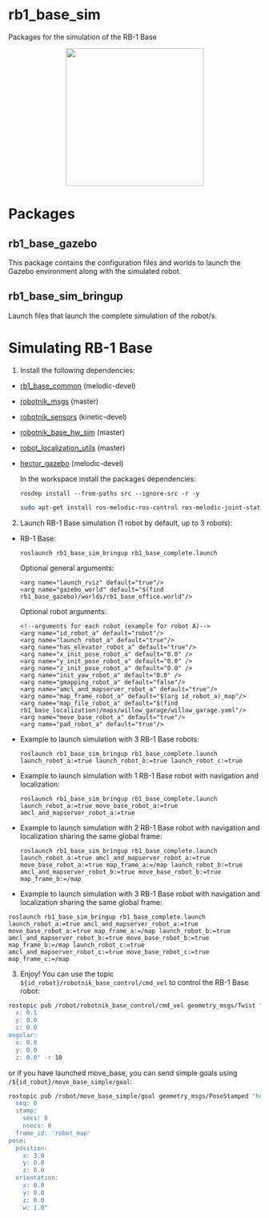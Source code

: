 rb1_base_sim
=============

Packages for the simulation of the RB-1 Base

<p align="center">
  <img src="https://robotnik.eu/wp-content/uploads/2020/05/Robotnik-RB-1_Base-01_.jpg" width="275" />
</p>


<h1> Packages </h1>

<h2>rb1_base_gazebo</h2>

This package contains the configuration files and worlds to launch the Gazebo environment along with the simulated robot.

<h2>rb1_base_sim_bringup</h2>

Launch files that launch the complete simulation of the robot/s.


<h1>Simulating RB-1 Base</h1>

1. Install the following dependencies:
  - [rb1_base_common](https://github.com/RobotnikAutomation/rb1_base_common/tree/melodic-devel) (melodic-devel)
  - [robotnik_msgs](https://github.com/RobotnikAutomation/robotnik_msgs) (master)
  - [robotnik_sensors](https://github.com/RobotnikAutomation/robotnik_sensors) (kinetic-devel)
  - [robotnik_base_hw_sim](https://github.com/RobotnikAutomation/robotnik_base_hw_sim) (master)
  - [robot_localization_utils](https://github.com/RobotnikAutomation/robot_localization_utils) (master)
  - [hector_gazebo](https://github.com/RobotnikAutomation/hector_gazebo/tree/melodic-devel) (melodic-devel)

    In the workspace install the packages dependencies:
    ```
    rosdep install --from-paths src --ignore-src -r -y
    ```

    ```bash
    sudo apt-get install ros-melodic-ros-control ros-melodic-joint-state-controller ros-melodic-effort-controllers ros-melodic-position-controllers ros-melodic-velocity-controllers ros-melodic-ros-controllers ros-melodic-gazebo-ros ros-melodic-gazebo-ros-control
    ```

2. Launch RB-1 Base simulation (1 robot by default, up to 3 robots): <br>
- RB-1 Base: <br>
  ```
  roslaunch rb1_base_sim_bringup rb1_base_complete.launch
  ```

  Optional general arguments:
  ```
  <arg name="launch_rviz" default="true"/>
  <arg name="gazebo_world" default="$(find rb1_base_gazebo)/worlds/rb1_base_office.world"/>
  ```
  Optional robot arguments:
  ```
  <!--arguments for each robot (example for robot A)-->
  <arg name="id_robot_a" default="robot"/>
  <arg name="launch_robot_a" default="true"/>
  <arg name="has_elevator_robot_a" default="true"/>
  <arg name="x_init_pose_robot_a" default="0.0" />
  <arg name="y_init_pose_robot_a" default="0.0" />
  <arg name="z_init_pose_robot_a" default="0.0" />
  <arg name="init_yaw_robot_a" default="0.0" />
  <arg name="gmapping_robot_a" default="false"/>
  <arg name="amcl_and_mapserver_robot_a" default="true"/>
  <arg name="map_frame_robot_a" default="$(arg id_robot_a)_map"/>
  <arg name="map_file_robot_a" default="$(find rb1_base_localization)/maps/willow_garage/willow_garage.yaml"/>
  <arg name="move_base_robot_a" default="true"/>
  <arg name="pad_robot_a" default="true"/>
  ```
- Example to launch simulation with 3 RB-1 Base robots:
  ```
  roslaunch rb1_base_sim_bringup rb1_base_complete.launch launch_robot_a:=true launch_robot_b:=true launch_robot_c:=true
  ```
- Example to launch simulation with 1 RB-1 Base robot with navigation and localization:
  ```
  roslaunch rb1_base_sim_bringup rb1_base_complete.launch launch_robot_a:=true move_base_robot_a:=true amcl_and_mapserver_robot_a:=true
  ```
- Example to launch simulation with 2 RB-1 Base robot with navigation and localization sharing the same global frame:
  ```
  roslaunch rb1_base_sim_bringup rb1_base_complete.launch launch_robot_a:=true amcl_and_mapserver_robot_a:=true move_base_robot_a:=true map_frame_a:=/map launch_robot_b:=true amcl_and_mapserver_robot_b:=true move_base_robot_b:=true map_frame_b:=/map
  ```
- Example to launch simulation with 3 RB-1 Base robot with navigation and localization sharing the same global frame:
```
roslaunch rb1_base_sim_bringup rb1_base_complete.launch launch_robot_a:=true amcl_and_mapserver_robot_a:=true move_base_robot_a:=true map_frame_a:=/map launch_robot_b:=true amcl_and_mapserver_robot_b:=true move_base_robot_b:=true map_frame_b:=/map launch_robot_c:=true amcl_and_mapserver_robot_c:=true move_base_robot_c:=true map_frame_c:=/map
```
3. Enjoy! You can use the topic `${id_robot}/robotnik_base_control/cmd_vel` to control the RB-1 Base robot:

```bash
rostopic pub /robot/robotnik_base_control/cmd_vel geometry_msgs/Twist "linear:
  x: 0.1
  y: 0.0
  z: 0.0
angular:
  x: 0.0
  y: 0.0
  z: 0.0" -r 10
```

or if you have launched move_base, you can send simple goals using `/${id_robot}/move_base_simple/goal`:
```bash
rostopic pub /robot/move_base_simple/goal geometry_msgs/PoseStamped "header:
  seq: 0
  stamp:
    secs: 0
    nsecs: 0
  frame_id: 'robot_map'
pose:
  position:
    x: 3.0
    y: 0.0
    z: 0.0
  orientation:
    x: 0.0
    y: 0.0
    z: 0.0
    w: 1.0" 
```


